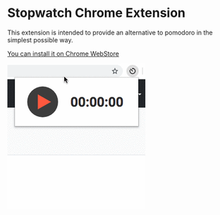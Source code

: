 # Stopwatch Chrome Extension

This extension is intended to provide an alternative to pomodoro in the simplest possible way.

[You can install it on Chrome WebStore](https://chrome.google.com/webstore/detail/stopwatch-extension/mompiecabddeaogfabickfokcianmckn)

![](https://github.com/vinicius-dev/stopwatch-extension/blob/master/demo.gif)
